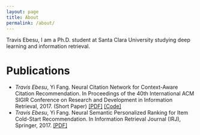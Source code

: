 ```yaml
---
layout: page
title: About
permalink: /about/
---
```


Travis Ebesu, I am a Ph.D. student at Santa Clara University studying deep learning and information retrieval.



# Publications

* *Travis Ebesu*, Yi Fang. Neural Citation Network for Context-Aware Citation Recommendation. In Proceedings of the 40th International ACM SIGIR Conference on Research and Development in Information Retrieval, 2017. (Short Paper) [[PDF]](http://www.cse.scu.edu/~yfang/NCN.pdf) [[Code]](https://github.com/tebesu/NeuralCitationNetwork)
* *Travis Ebesu*, Yi Fang. Neural Semantic Personalized Ranking for Item Cold-Start Recommendation. In Information Retrieval Journal (IRJ), Springer, 2017. [[PDF]](http://www.cse.scu.edu/~yfang/NSPR.pdf)
